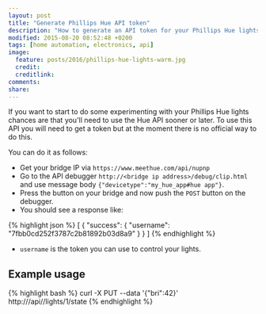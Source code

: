 ```yaml
---
layout: post
title: "Generate Phillips Hue API token"
description: "How to generate an API token for your Phillips Hue lights? This makes it possible to send requests to your bridge to control your lights."
modified: 2015-08-20 08:52:48 +0200
tags: [home automation, electronics, api]
image:
  feature: posts/2016/phillips-hue-lights-warm.jpg
  credit:
  creditlink:
comments:
share:
---
```


If you want to start to do some experimenting with your Phillips Hue lights chances are that you'll need to use the Hue API sooner or later.
To use this API you will need to get a token but at the moment there is no official way to do this.


You can do it as follows:

* Get your bridge IP via `https://www.meethue.com/api/nupnp`
* Go to the API debugger `http://<bridge ip address>/debug/clip.html` and use message body `{"devicetype":"my_hue_app#hue app"}`.
* Press the button on your bridge and now push the `POST` button on the debugger.
* You should see a response like:

{% highlight json %}
    [
        {
            "success": {
                "username": "7fbb0cd252f3787c2b81892b03d8a9"
            }
        }
    ]
{% endhighlight %}

* `username` is the token you can use to control your lights.

## Example usage

{% highlight bash %}
curl -X PUT --data '{"bri":42}' http://<bridge ip address>/api/<username>/lights/1/state
{% endhighlight %}
